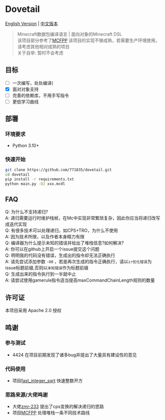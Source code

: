 # Dovetail

[English Version](README_EN.md) | [中文版本](README.md)

> Minecraft数据包编译语言 | 面向对象的Minecraft DSL  
> 该项目部分参考了[MCFPP](https://github.com/MinecraftFunctionPlusPlus/MCFPP)
> 该项目的实现不够成熟，若需要生产环境使用，请考虑其他相对成熟的项目    
> 关于自举: 暂时不会考虑
<!-- 把史放github上我真是个天才 -->

## 目标

- [ ] 一次编写，处处编译(
- [x] 面对对象支持
- [ ] 完善的依赖库，不用手写指令
- [ ] 更低学习曲线

## 部署

### 环境要求

- Python 3.10+

### 快速开始

```bash
git clone https://github.com/771835/dovetail.git
cd dovetail
pip install -r requirements.txt
python main.py -O2 xxx.mcdl
```

## FAQ

Q: 为什么不支持递归?  
A: 递归需要运行时维护栈帧，在Mc中实现非常繁琐复杂，因此你应当将递归改写成迭代实现  
Q: 有很多技术可以处理递归，如CPS+TRO，为什么不使用  
A: 因为技术所限，以及作者本身精力有限  
Q: 编译器为什么提示未知的错误并给出了堆栈信息?如何解决?  
A: 你可以在github上开启一个issue提交这个问题  
Q: 明明我的代码没有错误，生成出的指令却无法正确执行  
A: 请先尝试添加参数 `-O0` ，若是再次生成的指令正确执行，请以`ir优化错误`为issue标题前缀,否则以`未知错误`作为标题前缀    
Q: 生成出来的指令执行到一半就中止  
A: 请尝试使用gamerule指令适当提高maxCommandChainLength规则的数量

## 许可证

本项目采用 Apache 2.0 授权

## 鸣谢

### 参与测试

- 4424 在项目前期发现了诸多bug并提出了大量具有建设性的意见

### 代码使用

- 项目[fast_integer_sqrt](https://github.com/Triton365/fast_integer_sqrt) 快速整数开方

### 思路来源/大佬鸣谢

- 大佬[zmr-233](https://github.com/zmr-233/) 提出了cps变换的解决递归的思路
- 项目[MCFPP](https://github.com/MinecraftFunctionPlusPlus/MCFPP) 处理堆栈一条不同技术路线

